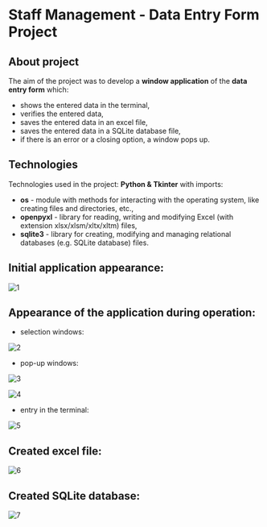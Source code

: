 # Staff Management - Data Entry Form Project
 
## About project
The aim of the project was to develop a **window application** of the **data entry form** which:
- shows the entered data in the terminal,
- verifies the entered data,
- saves the entered data in an excel file,
- saves the entered data in a SQLite database file,
- if there is an error or a closing option, a window pops up.

## Technologies
Technologies used in the project: **Python & Tkinter** with imports:
- **os** - module with methods for interacting with the operating system, like creating files and directories, etc.,
- **openpyxl** - library for reading, writing and modifying Excel (with extension xlsx/xlsm/xltx/xltm) files,
- **sqlite3** - library for creating, modifying and managing relational databases (e.g. SQLite database) files.
   
## Initial application appearance:

![1](https://github.com/weronikaabednarz/Tkinter-Data-Entry-Form-Project/blob/main/images/data_entry_form.jpg)
  
## Appearance of the application during operation:
- selection windows:

![2](https://github.com/weronikaabednarz/Tkinter-Data-Entry-Form-Project/blob/main/images/choices.jpg)

- pop-up windows:

![3](https://github.com/weronikaabednarz/Tkinter-Data-Entry-Form-Project/blob/main/images/not_accepted_terms.jpg)

![4](https://github.com/weronikaabednarz/Tkinter-Data-Entry-Form-Project/blob/main/images/required_message.jpg)

- entry in the terminal:

![5](https://github.com/weronikaabednarz/Tkinter-Data-Entry-Form-Project/blob/main/images/data_in_terminal.jpg)

## Created excel file:

![6](https://github.com/weronikaabednarz/Tkinter-Data-Entry-Form-Project/blob/main/images/data_in_excel.jpg)

## Created SQLite database:

![7](https://github.com/weronikaabednarz/Tkinter-Data-Entry-Form-Project/blob/main/images/data_in_sql.jpg)
